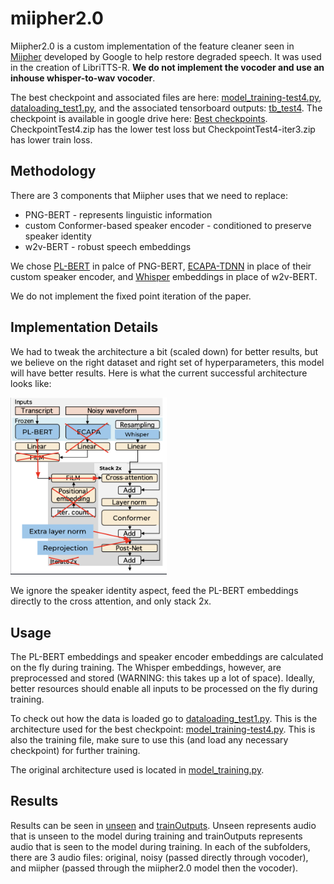 # miipher2.0
Miipher2.0 is a custom implementation of the feature cleaner seen in [Miipher](https://arxiv.org/pdf/2303.01664.pdf) developed by Google to help restore degraded speech. It was used in the creation of LibriTTS-R. **We do not implement the vocoder and use an inhouse whisper-to-wav vocoder**.

The best checkpoint and associated files are here: [model_training-test4.py](https://github.com/ajaybati/miipher2.0/blob/main/model_training-test4.py), [dataloading_test1.py](https://github.com/ajaybati/miipher2.0/blob/main/dataloading_test1.py), and the associated tensorboard outputs: [tb_test4](https://github.com/ajaybati/miipher2.0/tree/main/tb_test4/miipher2). The checkpoint is available in google drive here: [Best checkpoints](https://drive.google.com/drive/folders/1ak6S3zPv-B0R8GXE-oKYWVJgf4ISNRG6?usp=sharing). CheckpointTest4.zip has the lower test loss but CheckpointTest4-iter3.zip has lower train loss.

## Methodology
There are 3 components that Miipher uses that we need to replace: 
- PNG-BERT - represents linguistic information 
- custom Conformer-based speaker encoder - conditioned to preserve speaker identity
- w2v-BERT - robust speech embeddings

We chose [PL-BERT](https://github.com/yl4579/PL-BERT) in palce of PNG-BERT, [ECAPA-TDNN](https://catalog.ngc.nvidia.com/orgs/nvidia/teams/nemo/models/ecapa_tdnn) in place of their custom speaker encoder, and [Whisper](https://github.com/openai/whisper) embeddings in place of w2v-BERT.

We do not implement the fixed point iteration of the paper.

## Implementation Details
We had to tweak the architecture a bit (scaled down) for better results, but we believe on the right dataset and right set of hyperparameters, this model will have better results. Here is what the current successful architecture looks like: 


[<img src="./images/featurecleaner.png" width="250"/>](./images/featurecleaner.png)

We ignore the speaker identity aspect, feed the PL-BERT embeddings directly to the cross attention, and only stack 2x.


## Usage
The PL-BERT embeddings and speaker encoder embeddings are calculated on the fly during training. The Whisper embeddings, however, are preprocessed and stored (WARNING: this takes up a lot of space). Ideally, better resources should enable all inputs to be processed on the fly during training. 

To check out how the data is loaded go to [dataloading_test1.py](https://github.com/ajaybati/miipher2.0/blob/main/dataloading_test1.py). This is the architecture used for the best checkpoint: [model_training-test4.py](https://github.com/ajaybati/miipher2.0/blob/main/model_training-test4.py). This is also the training file, make sure to use this (and load any necessary checkpoint) for further training.

The original architecture used is located in [model_training.py](https://github.com/ajaybati/miipher2.0/blob/main/model_training.py).


## Results

Results can be seen in [unseen](https://github.com/ajaybati/miipher2.0/tree/main/unseen) and [trainOutputs](https://github.com/ajaybati/miipher2.0/tree/main/trainOutputs). Unseen represents audio that is unseen to the model during training and trainOutputs represents audio that is seen to the model during training. In each of the subfolders, there are 3 audio files: original, noisy (passed directly through vocoder), and miipher (passed through the miipher2.0 model then the vocoder).